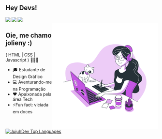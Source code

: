 ## Hey Devs!

<div>
  <a href="www.linkedin.com/in/jolieny-moraes-a6b808261" target="_blank"><img src="https://img.shields.io/badge/-LinkedIn-%230077B5?style=for-the-badge&logo=linkedin&logoColor=white"target="_blank"></a> 
  <a href="mailto:jujudev@gmail.com"><img src="https://img.shields.io/badge/-Gmail-%23333?style=for-the-badge&logo=gmail&logoColor=white" target="_blank"></a>
  <a href="#"><img src="https://img.shields.io/badge/-Website-%23a626a6?style=for-the-badge" target="_blank"></a>
  </div>

  <img align="right" alt= "Designer dev" src="https://github.com/jujuhdev/jujuhdev/blob/main/Designer%20girl-bro.png" width="350"/>

  ## Oie, me chamo jolieny :)
  ( HTML | CSS | Javascript ) 👩🏻‍💻
- 🎓 Estudante de Design Gráfico
- 💻  Aventurando-me na Programação
- ❤️ Apaixonada pela área Tech
- ⚡Fun fact: viciada em doces

<div align="left">
  <a href="https://github.com/anuraghazra/github-readme-stats">
  <img src="https://github-readme-stats.vercel.app/api/top-langs/?username=jujuhdev&theme=blue-white" alt="JujuhDev Top Languages">
</a>
</div>





